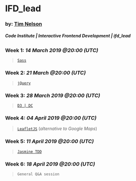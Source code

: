 # IFD_lead

### by: [Tim Nelson](https://github.com/TravelTimN)
##### Code Institute | Interactive Frontend Development | *ifd_lead*

##
##

### **Week 1**: *14 March 2019 @20:00 (UTC)*
> [`Sass`](https://github.com/TravelTimN/ci-ifd-lead/blob/master/week1-sass/sass.md)

### **Week 2**: *21 March @20:00 (UTC)*
> [`jQuery`](https://github.com/TravelTimN/ci-ifd-lead/blob/master/week2-jquery/jquery.md)

### **Week 3**: *28 March 2019 @20:00 (UTC)*
> [`D3 | DC`](https://github.com/TravelTimN/ci-ifd-lead/blob/master/week3-d3-dc/d3-dc.md)

### **Week 4**: *04 April 2019 @20:00 (UTC)*
> [`LeafletJS`](https://github.com/TravelTimN/ci-ifd-lead/blob/master/week4-leafletjs/leaflet.md) (*alternative to Google Maps*)

### **Week 5**: *11 April 2019 @20:00 (UTC)*
> [`Jasmine TDD`](https://github.com/TravelTimN/ci-ifd-lead/blob/master/week5-jasmine/jasmine.md)

### **Week 6**: *18 April 2019 @20:00 (UTC)*
> `General Q&A session`
